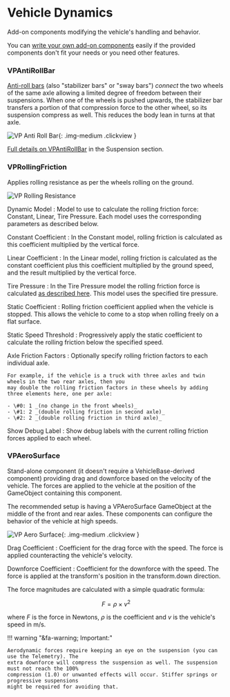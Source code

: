 # Vehicle Dynamics

Add-on components modifying the vehicle's handling and behavior.

You can [write your own add-on components](../advanced/custom-addons.md) easily if the provided
components don't fit your needs or you need other features.

### VPAntiRollBar

[Anti-roll bars](https://en.wikipedia.org/wiki/Anti-roll_bar) (also "stabilizer bars" or "sway bars")
_connect_ the two wheels of the same axle allowing a limited degree of freedom between their
suspensions. When one of the wheels is pushed upwards, the stabilizer bar transfers a portion of
that compression force to the other wheel, so its suspension compress as well. This reduces the
body lean in turns at that axle.

![VP Anti Roll Bar](/img/components/vpp-anti-roll-bar.png){: .img-medium .clickview }

[Full details on VPAntiRollBar](/components/vehicle-suspension#vpantirollbar) in the Suspension section.

### VPRollingFriction

Applies rolling resistance as per the wheels rolling on the ground.

![VP Rolling Resistance](/img/components/vpp-rolling-friction-inspector.png)

Dynamic Model
:	Model to use to calculate the rolling friction force: Constant, Linear, Tire Pressure. Each model uses
	the corresponding parameters as described below.

Constant Coefficient
:	In the Constant model, rolling friction is calculated as this coefficient multiplied by the vertical
	force.

Linear Coefficient
:	In the Linear model, rolling friction is calculated as the constant coefficient plus this coefficient
	multiplied by the ground speed, and the result multiplied by the vertical force.

Tire Pressure
:	In the Tire Pressure model the rolling friction force is calculated [as described here](https://www.engineeringtoolbox.com/rolling-friction-resistance-d_1303.html). This model uses the specified tire pressure.

Static Coefficient
:	Rolling friction coefficient applied when the vehicle is stopped. This allows the vehicle to come to a
	stop when rolling freely on a flat surface.

Static Speed Threshold
:	Progressively apply the static coefficient to calculate the rolling friction below the specified speed.

Axle Friction Factors
:	Optionally specify rolling friction factors to each individual axle.

	For example, if the vehicle is a truck with three axles and twin wheels in the two rear axles, then you
	may double the rolling friction factors in these wheels by adding three elements here, one per axle:

	- \#0: 1 _(no change in the front wheels)_
	- \#1: 2 _(double rolling friction in second axle)_
	- \#2: 2 _(double rolling friction in third axle)_

Show Debug Label
:	Show debug labels with the current rolling friction forces applied to each wheel.

### VPAeroSurface

Stand-alone component (it doesn't require a VehicleBase-derived component) providing drag and
downforce based on the velocity of the vehicle. The forces are applied to the vehicle at the
position of the GameObject containing this component.

The recommended setup is having a VPAeroSurface GameObject at the middle of the front and rear axles.
These components can configure the behavior of the vehicle at high speeds.

![VP Aero Surface](/img/components/vpp-aero-surface.png){: .img-medium .clickview }

Drag Coefficient
:	Coefficient for the drag force with the speed. The force is applied counteracting the vehicle's
	velocity.

Downforce Coefficient
:	Coefficient for the downforce with the speed. The force is applied at the transform's position
	in the transform.down direction.

The force magnitudes are calculated with a simple quadratic formula:

$$ F = \rho \times v^2 $$

where $F$ is the force in Newtons, $\rho$ is the coefficient and $v$ is the vehicle's speed in m/s.

!!! warning "&fa-warning; Important:"

	Aerodynamic forces require keeping an eye on the suspension (you can use the Telemetry). The
	extra downforce will compress the suspension as well. The suspension must not reach the 100%
	compression (1.0) or unwanted effects will occur. Stiffer springs or progressive suspensions
	might be required for avoiding that.